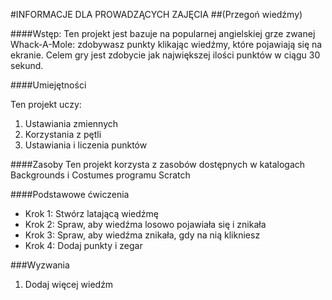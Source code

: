 #INFORMACJE DLA PROWADZĄCYCH ZAJĘCIA
##(Przegoń wiedźmy)

####Wstęp:
Ten projekt jest bazuje na popularnej angielskiej grze zwanej Whack-A-Mole: zdobywasz punkty klikając wiedźmy, które pojawiają się na ekranie. Celem gry jest zdobycie jak największej ilości punktów w ciągu 30 sekund.

####Umiejętności

Ten projekt uczy:

1. Ustawiania zmiennych
2. Korzystania z pętli
3. Ustawiania i liczenia punktów

####Zasoby
Ten projekt korzysta z zasobów dostępnych w katalogach Backgrounds i Costumes programu Scratch

####Podstawowe ćwiczenia
* Krok 1: Stwórz latającą wiedźmę
* Krok 2: Spraw, aby wiedźma losowo pojawiała się i znikała
* Krok 3: Spraw, aby wiedźma znikała, gdy na nią klikniesz
* Krok 4: Dodaj punkty i zegar

###Wyzwania
1. Dodaj więcej wiedźm
